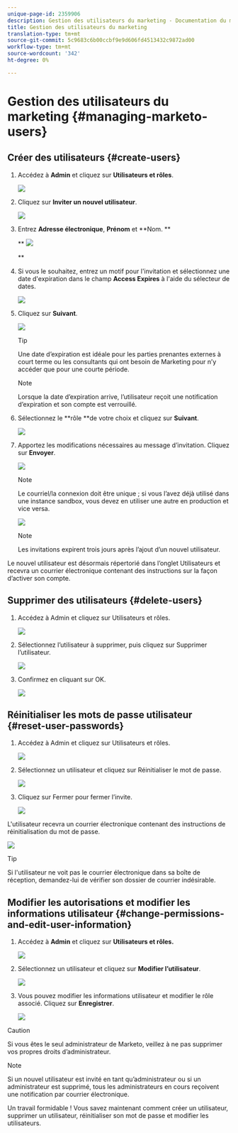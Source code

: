 ```yaml
---
unique-page-id: 2359906
description: Gestion des utilisateurs du marketing - Documentation du marketing - Documentation du produit
title: Gestion des utilisateurs du marketing
translation-type: tm+mt
source-git-commit: 5c9683c6b00ccbf9e9d606fd4513432c9872ad00
workflow-type: tm+mt
source-wordcount: '342'
ht-degree: 0%

---
```



# Gestion des utilisateurs du marketing {#managing-marketo-users}

## Créer des utilisateurs {#create-users}

1. Accédez à **Admin** et cliquez sur **Utilisateurs et rôles**.

   ![](assets/image2014-9-9-11-3a34-3a58.png)

1. Cliquez sur **Inviter un nouvel utilisateur**.

   ![](assets/image2014-9-9-11-3a35-3a15.png)

1. Entrez **Adresse électronique**, **Prénom** et **Nom. **

   ** ![](assets/image2016-5-24-9-3a45-3a30.png)

   **

1. Si vous le souhaitez, entrez un motif pour l&#39;invitation et sélectionnez une date d&#39;expiration dans le champ **Access Expires** à l&#39;aide du sélecteur de dates.

   ![](assets/image2016-6-29-15-3a52-3a18.png)

1. Cliquez sur **Suivant**.

   ![](assets/image2016-5-24-9-3a58-3a10.png)

   >[!TIP]
   >
   >Une date d’expiration est idéale pour les parties prenantes externes à court terme ou les consultants qui ont besoin de Marketing pour n’y accéder que pour une courte période.

   >[!NOTE]
   >
   >Lorsque la date d’expiration arrive, l’utilisateur reçoit une notification d’expiration et son compte est verrouillé.

1. Sélectionnez le **rôle **de votre choix et cliquez sur **Suivant**.

   ![](assets/image2016-5-24-10-3a1-3a33.png)

1. Apportez les modifications nécessaires au message d’invitation. Cliquez sur **Envoyer**.

   ![](assets/image2016-5-24-10-3a3-3a56.png)

   >[!NOTE]
   >
   >Le courriel/la connexion doit être unique ; si vous l’avez déjà utilisé dans une instance sandbox, vous devez en utiliser une autre en production et vice versa.

   ![](assets/image2016-5-24-10-3a21-3a57.png)

   >[!NOTE]
   >
   >Les invitations expirent trois jours après l’ajout d’un nouvel utilisateur.

Le nouvel utilisateur est désormais répertorié dans l’onglet Utilisateurs et recevra un courrier électronique contenant des instructions sur la façon d’activer son compte.

## Supprimer des utilisateurs {#delete-users}

1. Accédez à Admin et cliquez sur Utilisateurs et rôles.

   ![](assets/image2014-9-9-11-3a36-3a21.png)

1. Sélectionnez l’utilisateur à supprimer, puis cliquez sur Supprimer l’utilisateur.

   ![](assets/image2014-9-9-11-3a36-3a36.png)

1. Confirmez en cliquant sur OK.

   ![](assets/image2014-9-9-11-3a36-3a51.png)

## Réinitialiser les mots de passe utilisateur {#reset-user-passwords}

1. Accédez à Admin et cliquez sur Utilisateurs et rôles.

   ![](assets/image2014-9-9-11-3a41-3a0.png)

1. Sélectionnez un utilisateur et cliquez sur Réinitialiser le mot de passe.

   ![](assets/image2014-9-9-11-3a41-3a19.png)

1. Cliquez sur Fermer pour fermer l’invite.

   ![](assets/image2014-9-9-11-3a41-3a50.png)

L&#39;utilisateur recevra un courrier électronique contenant des instructions de réinitialisation du mot de passe.

![](assets/image2014-9-9-11-3a45-3a53.png)

>[!TIP]
>
>Si l&#39;utilisateur ne voit pas le courrier électronique dans sa boîte de réception, demandez-lui de vérifier son dossier de courrier indésirable.

## Modifier les autorisations et modifier les informations utilisateur {#change-permissions-and-edit-user-information}

1. Accédez à **Admin** et cliquez sur **Utilisateurs et rôles.**

   ![](assets/image2014-9-9-11-3a37-3a5.png)

1. Sélectionnez un utilisateur et cliquez sur **Modifier l’utilisateur**.

   ![](assets/image2014-9-9-11-3a37-3a16.png)

1. Vous pouvez modifier les informations utilisateur et modifier le rôle associé. Cliquez sur **Enregistrer**.

   ![](assets/image2014-9-9-11-3a37-3a31.png)

>[!CAUTION]
>
>Si vous êtes le seul administrateur de Marketo, veillez à ne pas supprimer vos propres droits d’administrateur.

>[!NOTE]
>
>Si un nouvel utilisateur est invité en tant qu’administrateur ou si un administrateur est supprimé, tous les administrateurs en cours reçoivent une notification par courrier électronique.

Un travail formidable ! Vous savez maintenant comment créer un utilisateur, supprimer un utilisateur, réinitialiser son mot de passe et modifier les utilisateurs.
